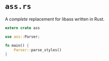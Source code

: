 
# `ass.rs`

A *complete* replacement for libass written in Rust.

```rust
extern crate ass

use ass::Parser;

fn main() {
    Parser::parse_styles()
}
```

